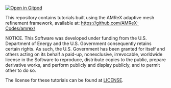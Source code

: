 [![Open in Gitpod](https://gitpod.io/button/open-in-gitpod.svg)](https://gitpod.io/#https://github.com/atmyers/ecp-tutorials)

This repository contains tutorials built using the AMReX adaptive
mesh refinement framework, available at: https://github.com/AMReX-Codes/amrex/

NOTICE.  This Software was developed under funding from the
U.S. Department of Energy and the U.S. Government consequently retains
certain rights. As such, the U.S. Government has been granted for
itself and others acting on its behalf a paid-up, nonexclusive,
irrevocable, worldwide license in the Software to reproduce,
distribute copies to the public, prepare derivative works, and perform
publicly and display publicly, and to permit other to do so.

The license for these tutorials can be found at [LICENSE](LICENSE).
